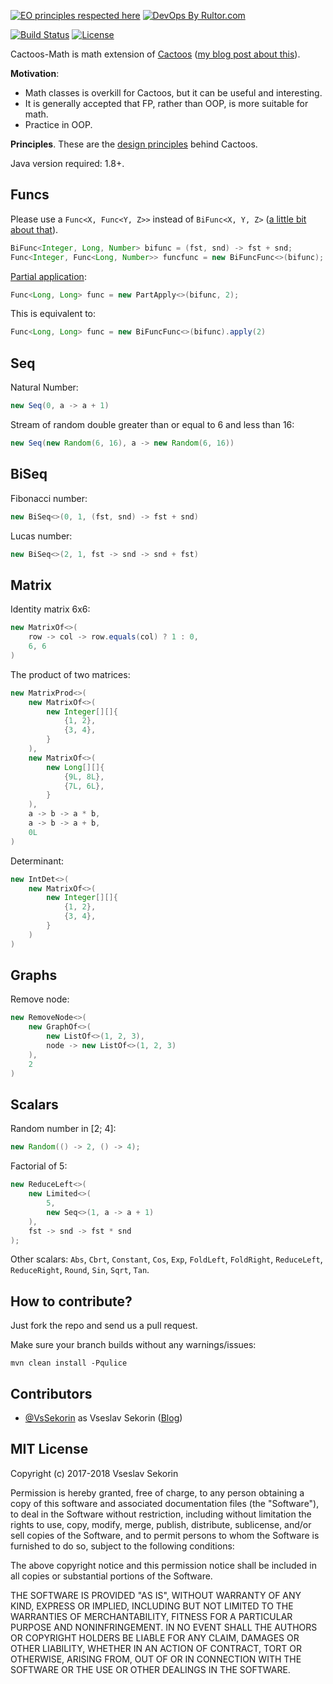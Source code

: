[![EO principles respected here](http://www.elegantobjects.org/badge.svg)](http://www.elegantobjects.org)
[![DevOps By Rultor.com](http://www.rultor.com/b/VsSekorin/cactoos-math)](http://www.rultor.com/p/VsSekorin/cactoos-math)

[![Build Status](https://travis-ci.org/VsSekorin/cactoos-math.svg?branch=master)](https://travis-ci.org/VsSekorin/cactoos-math)
[![License](https://img.shields.io/badge/license-MIT-green.svg)](https://github.com/VsSekorin/cactoos-math/blob/master/LICENSE.txt)

Cactoos-Math is math extension of [Cactoos](https://github.com/yegor256/cactoos) ([my blog post about this](http://vssekorin.com/post/cactoos/)).

**Motivation**:

- Math classes is overkill for Cactoos, but it can be useful and interesting.
- It is generally accepted that FP, rather than OOP, is more suitable for math.
- Practice in OOP.

**Principles**.
These are the [design principles](http://www.elegantobjects.org#principles) behind Cactoos.

Java version required: 1.8+.

## Funcs

Please use a `Func<X, Func<Y, Z>>` instead of `BiFunc<X, Y, Z>` ([a little bit about that](https://github.com/google/guava/wiki/IdeaGraveyard#functionspredicates-for-n--2-inputs)).

```java
BiFunc<Integer, Long, Number> bifunc = (fst, snd) -> fst + snd;
Func<Integer, Func<Long, Number>> funcfunc = new BiFuncFunc<>(bifunc);
```

[Partial application](https://en.wikipedia.org/wiki/Partial_application):

```java
Func<Long, Long> func = new PartApply<>(bifunc, 2);
```
This is equivalent to:
```java
Func<Long, Long> func = new BiFuncFunc<>(bifunc).apply(2)
```

## Seq

Natural Number:
```java
new Seq(0, a -> a + 1)
```
Stream of random double greater than or equal to 6 and less than 16:
```java
new Seq(new Random(6, 16), a -> new Random(6, 16))
```

## BiSeq

Fibonacci number:
```java
new BiSeq<>(0, 1, (fst, snd) -> fst + snd)
```

Lucas number:
```java
new BiSeq<>(2, 1, fst -> snd -> snd + fst)
```

## Matrix

Identity matrix 6x6:

```java
new MatrixOf<>(
    row -> col -> row.equals(col) ? 1 : 0,
    6, 6
)
```

The product of two matrices:

```java
new MatrixProd<>(
    new MatrixOf<>(
        new Integer[][]{
            {1, 2},
            {3, 4},
        }
    ),
    new MatrixOf<>(
        new Long[][]{
            {9L, 8L},
            {7L, 6L},
        }
    ),
    a -> b -> a * b,
    a -> b -> a + b,
    0L
)
```

Determinant:

```java
new IntDet<>(
    new MatrixOf<>(
        new Integer[][]{
            {1, 2},
            {3, 4},
        }
    )
)
```

## Graphs

Remove node:

```java
new RemoveNode<>(
    new GraphOf<>(
        new ListOf<>(1, 2, 3),
        node -> new ListOf<>(1, 2, 3)
    ),
    2
)
```

## Scalars

Random number in [2; 4]:
```java
new Random(() -> 2, () -> 4);
```

Factorial of 5:

```java
new ReduceLeft<>(
    new Limited<>(
        5,
        new Seq<>(1, a -> a + 1)
    ),
    fst -> snd -> fst * snd
);
```

Other scalars: `Abs`, `Cbrt`, `Constant`, `Cos`, `Exp`, `FoldLeft`, `FoldRight`, `ReduceLeft`, `ReduceRight`, `Round`, `Sin`, `Sqrt`, `Tan`.

## How to contribute?

Just fork the repo and send us a pull request.

Make sure your branch builds without any warnings/issues:

```
mvn clean install -Pqulice
```

## Contributors

  - [@VsSekorin](https://github.com/VsSekorin) as Vseslav Sekorin ([Blog](http://vssekorin.com))

## MIT License

Copyright (c) 2017-2018 Vseslav Sekorin

Permission is hereby granted, free of charge, to any person obtaining a copy
of this software and associated documentation files (the "Software"), to deal
in the Software without restriction, including without limitation the rights
to use, copy, modify, merge, publish, distribute, sublicense, and/or sell
copies of the Software, and to permit persons to whom the Software is
furnished to do so, subject to the following conditions:

The above copyright notice and this permission notice shall be included in all
copies or substantial portions of the Software.

THE SOFTWARE IS PROVIDED "AS IS", WITHOUT WARRANTY OF ANY KIND, EXPRESS OR
IMPLIED, INCLUDING BUT NOT LIMITED TO THE WARRANTIES OF MERCHANTABILITY,
FITNESS FOR A PARTICULAR PURPOSE AND NONINFRINGEMENT. IN NO EVENT SHALL THE
AUTHORS OR COPYRIGHT HOLDERS BE LIABLE FOR ANY CLAIM, DAMAGES OR OTHER
LIABILITY, WHETHER IN AN ACTION OF CONTRACT, TORT OR OTHERWISE, ARISING FROM,
OUT OF OR IN CONNECTION WITH THE SOFTWARE OR THE USE OR OTHER DEALINGS IN THE
SOFTWARE.

